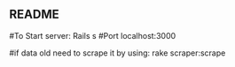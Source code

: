 ## README
#To Start server: Rails s #Port localhost:3000


#if data old need to scrape it by using:  rake scraper:scrape
